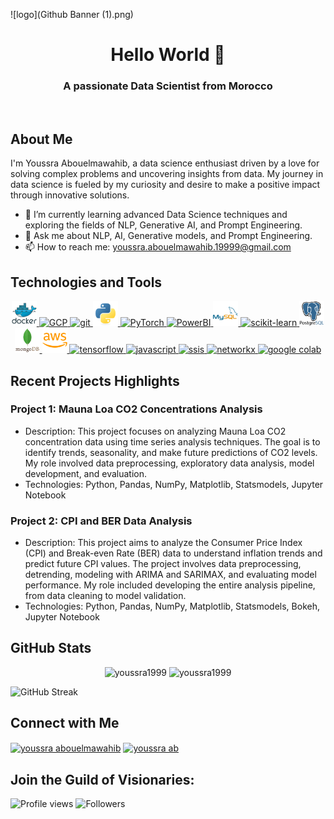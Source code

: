 ![logo](Github Banner (1).png)  

<h1 align="center">Hello World 👋</h1>
<h3 align="center">A passionate Data Scientist from Morocco</h3>

<p align="left"> <a href="https://twitter.com/" target="blank"><img src="https://img.shields.io/twitter/follow/?logo=twitter&style=for-the-badge" alt="" /></a> </p>

## About Me
I'm Youssra Abouelmawahib, a data science enthusiast driven by a love for solving complex problems and uncovering insights from data. My journey in data science is fueled by my curiosity and desire to make a positive impact through innovative solutions.

- 🌱 I’m currently learning advanced Data Science techniques and exploring the fields of NLP, Generative AI, and Prompt Engineering.
- 💬 Ask me about NLP, AI, Generative models, and Prompt Engineering.
- 📫 How to reach me: [youssra.abouelmawahib.19999@gmail.com](mailto:youssra.abouelmawahib.19999@gmail.com)

## Technologies and Tools
<p align="center">
  <a href="https://www.docker.com/" target="_blank" rel="noreferrer"> <img src="https://raw.githubusercontent.com/devicons/devicon/master/icons/docker/docker-original-wordmark.svg" alt="docker" width="40" height="40"/> </a>
  <a href="https://cloud.google.com/docs" target="_blank" rel="noreferrer"> <img src="https://cdn.jsdelivr.net/gh/devicons/devicon/icons/googlecloud/googlecloud-original.svg" alt="GCP" width="40" height="40"/> </a>
  <a href="https://git-scm.com/" target="_blank" rel="noreferrer"> <img src="https://www.vectorlogo.zone/logos/git-scm/git-scm-icon.svg" alt="git" width="40" height="40"/> </a>
  <a href="https://www.python.org" target="_blank" rel="noreferrer"> <img src="https://raw.githubusercontent.com/devicons/devicon/master/icons/python/python-original.svg" alt="python" width="40" height="40"/> </a>
  <a href="https://pytorch.org/docs/stable/index.html" target="_blank" rel="noreferrer"> <img src="https://upload.wikimedia.org/wikipedia/commons/thumb/1/10/PyTorch_logo_icon.svg/1200px-PyTorch_logo_icon.svg.png" alt="PyTorch" width="40" height="40"/> </a>
  <a href="https://learn.microsoft.com/en-us/power-bi/" target="_blank" rel="noreferrer"> <img src="https://upload.wikimedia.org/wikipedia/commons/thumb/c/cf/New_Power_BI_Logo.svg/1200px-New_Power_BI_Logo.svg.png" alt="PowerBI" width="40" height="40"/> </a>
  <a href="https://www.mysql.com/" target="_blank" rel="noreferrer"> <img src="https://raw.githubusercontent.com/devicons/devicon/master/icons/mysql/mysql-original-wordmark.svg" alt="mysql" width="40" height="40"/> </a>
  <a href="https://scikit-learn.org/0.21/documentation.html" target="_blank" rel="noreferrer"> <img src="https://upload.wikimedia.org/wikipedia/commons/thumb/0/05/Scikit_learn_logo_small.svg/1280px-Scikit_learn_logo_small.svg.png" alt="scikit-learn" width="40" height="40"/> </a>
  <a href="https://www.postgresql.org" target="_blank" rel="noreferrer"> <img src="https://raw.githubusercontent.com/devicons/devicon/master/icons/postgresql/postgresql-original-wordmark.svg" alt="postgresql" width="40" height="40"/> </a>
  <a href="https://www.mongodb.com/" target="_blank" rel="noreferrer"> <img src="https://raw.githubusercontent.com/devicons/devicon/master/icons/mongodb/mongodb-original-wordmark.svg" alt="mongodb" width="40" height="40"/> </a>
  <a href="https://docs.aws.amazon.com/" target="_blank" rel="noreferrer"> <img src="https://github.com/devicons/devicon/blob/master/icons/amazonwebservices/amazonwebservices-plain-wordmark.svg" alt="AWS" width="40" height="40"/> </a>
  <a href="https://www.tensorflow.org/api_docs" target="_blank" rel="noreferrer"> <img src="https://blogger.googleusercontent.com/img/b/R29vZ2xl/AVvXsEgnG6dJv4-THd3fvrEqLTs6Z75NLfpP9IBjnnNntRLz-VhvfOgbKl_ZBYWOhIzSQiKuIOIRKpBIhXQtsfFTmKu2a8tsvSIIRF6Cl-QkJJR3Rb2QKBFIPzOQgG-zToE7zU1Orn4o-cau7cM/s1600/1_b4otA55Us-hoI57lqUfplA.png" alt="tensorflow" width="40" height="40"/> </a>
  <a href="https://developer.mozilla.org/fr/docs/Web/JavaScript" target="_blank" rel="noreferrer"> <img src="https://static.vecteezy.com/system/resources/previews/027/127/463/original/javascript-logo-javascript-icon-transparent-free-png.png" alt="javascript" width="40" height="40"/> </a>
  <a href="https://learn.microsoft.com/en-us/sql/integration-services/sql-server-integration-services?view=sql-server-ver16" target="_blank" rel="noreferrer"> <img src="https://thedataengineer.blog/assets/img/posts/ssislogo.png" alt="ssis" width="40" height="40"/> </a>
  <a href="https://networkx.org/" target="_blank" rel="noreferrer"> <img src="https://networkx.org/_static/networkx_logo.svg" alt="networkx" width="40" height="40"/> </a>
  <a href="https://colab.google/" target="_blank" rel="noreferrer"> <img src="https://upload.wikimedia.org/wikipedia/commons/thumb/d/d0/Google_Colaboratory_SVG_Logo.svg/1280px-Google_Colaboratory_SVG_Logo.svg.png" alt="google colab" width="40" height="40"/> </a>
</p>

## Recent Projects Highlights
### Project 1: Mauna Loa CO2 Concentrations Analysis
- Description: This project focuses on analyzing Mauna Loa CO2 concentration data using time series analysis techniques. The goal is to identify trends, seasonality, and make future predictions of CO2 levels. My role involved data preprocessing, exploratory data analysis, model development, and evaluation.
- Technologies: Python, Pandas, NumPy, Matplotlib, Statsmodels, Jupyter Notebook

### Project 2: CPI and BER Data Analysis
- Description: This project aims to analyze the Consumer Price Index (CPI) and Break-even Rate (BER) data to understand inflation trends and predict future CPI values. The project involves data preprocessing, detrending, modeling with ARIMA and SARIMAX, and evaluating model performance. My role included developing the entire analysis pipeline, from data cleaning to model validation.
- Technologies: Python, Pandas, NumPy, Matplotlib, Statsmodels, Bokeh, Jupyter Notebook


## GitHub Stats
<p align="center">
  <img src="https://github-readme-stats.vercel.app/api?username=youssra1999&show_icons=true&theme=dark" alt="youssra1999" />
  <img src="https://github-profile-summary-cards.vercel.app/api/cards/repos-per-language?username=youssra1999&layout=compact&show_icons=true&theme=tokyonight&locale=en&count_private=true&langs_count=6" alt="youssra1999" />
</p>

![GitHub Streak](https://github-readme-streak-stats.herokuapp.com/?user=youssra1999&theme=dark)

## Connect with Me
<p align="left">
<a href="https://linkedin.com/in/youssra-abouelmawahib" target="blank"><img align="center" src="https://raw.githubusercontent.com/rahuldkjain/github-profile-readme-generator/master/src/images/icons/Social/linked-in-alt.svg" alt="youssra abouelmawahib" height="30" width="40" /></a>
<a href="https://fb.com/youssra ab" target="blank"><img align="center" src="https://raw.githubusercontent.com/rahuldkjain/github-profile-readme-generator/master/src/images/icons/Social/facebook.svg" alt="youssra ab" height="30" width="40" /></a>
</p>

## Join the Guild of Visionaries:
![Profile views](https://komarev.com/ghpvc/?username=youssra1999)
![Followers](https://img.shields.io/github/followers/youssra1999?style=social)
